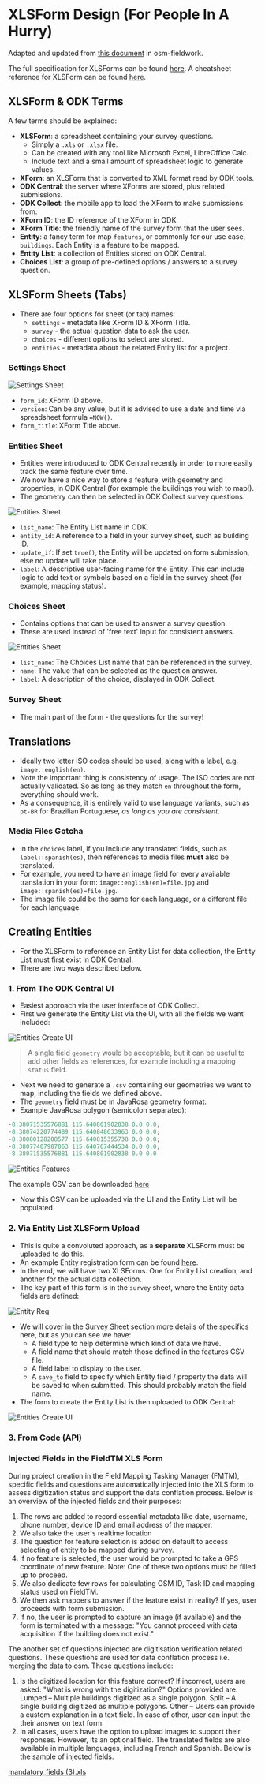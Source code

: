 # XLSForm Design (For People In A Hurry)

Adapted and updated from
[this document](https://hotosm.github.io/osm-fieldwork/about/xlsforms/)
in osm-fieldwork.

The full specification for XLSForms can be found [here](https://xlsform.org/en/).
A cheatsheet reference for XLSForm can be found [here](https://datafordev.com/wp-content/uploads/2021/02/datafordev-xlsform-cheat-sheet-v1.pdf).

## XLSForm & ODK Terms

A few terms should be explained:

- **XLSForm**: a spreadsheet containing your survey questions.
  - Simply a `.xls` or `.xlsx` file.
  - Can be created with any tool like Microsoft Excel, LibreOffice Calc.
  - Include text and a small amount of spreadsheet logic to generate values.
- **XForm**: an XLSForm that is converted to XML format read by ODK tools.
- **ODK Central**: the server where XForms are stored, plus related submissions.
- **ODK Collect**: the mobile app to load the XForm to make submissions from.
- **XForm ID**: the ID reference of the XForm in ODK.
- **XForm Title**: the friendly name of the survey form that the user sees.
- **Entity**: a fancy term for map `features`, or commonly for our use case,
  `buildings`. Each Entity is a feature to be mapped.
- **Entity List**: a collection of Entities stored on ODK Central.
- **Choices List**: a group of pre-defined options / answers to a survey
  question.

## XLSForm Sheets (Tabs)

- There are four options for sheet (or tab) names:
  - `settings` - metadata like XForm ID & XForm Title.
  - `survey` - the actual question data to ask the user.
  - `choices` - different options to select are stored.
  - `entities` - metadata about the related Entity list for a project.

### Settings Sheet

![Settings Sheet](../images/xlsform-design/xlsform-settings-sheet.png)

- `form_id`: XForm ID above.
- `version`: Can be any value, but it is advised to use a date and time via
  spreadsheet formula `=NOW()`.
- `form_title`: XForm Title above.

### Entities Sheet

- Entities were introduced to ODK Central recently in order to more easily track
  the same feature over time.
- We now have a nice way to store a feature, with geometry and properties, in
  ODK Central (for example the buildings you wish to map!).
- The geometry can then be selected in ODK Collect survey questions.

![Entities Sheet](../images/xlsform-design/xlsform-entities-sheet.png)

- `list_name`: The Entity List name in ODK.
- `entity_id`: A reference to a field in your survey sheet, such as building ID.
- `update_if`: If set `true()`, the Entity will be updated on form submission,
  else no update will take place.
- `label`: A descriptive user-facing name for the Entity. This can include logic
  to add text or symbols based on a field in the survey sheet (for example,
  mapping status).

### Choices Sheet

- Contains options that can be used to answer a survey question.
- These are used instead of 'free text' input for consistent answers.

![Entities Sheet](../images/xlsform-design/xlsform-entities-sheet.png)

- `list_name`: The Choices List name that can be referenced in the survey.
- `name`: The value that can be selected as the question answer.
- `label`: A description of the choice, displayed in ODK Collect.

### Survey Sheet

- The main part of the form - the questions for the survey!

## Translations

- Ideally two letter ISO codes should be used, along with a label,
  e.g. `image::english(en)`.
- Note the important thing is consistency of usage. The ISO codes
  are not actually validated. So as long as they match `en`
  throughout the form, everything should work.
- As a consequence, it is entirely valid to use language variants,
  such as `pt-BR` for Brazilian Portuguese, _as long as you are
  consistent_.

### Media Files Gotcha

- In the `choices` label, if you include any translated fields, such
  as `label::spanish(es)`, then references to media files **must**
  also be translated.
- For example, you need to have an image field for every available
  translation in your form: `image::english(en)=file.jpg` and
  `image::spanish(es)=file.jpg`.
- The image file could be the same for each language, or a
  different file for each language.

## Creating Entities

- For the XLSForm to reference an Entity List for data collection, the Entity
  List must first exist in ODK Central.
- There are two ways described below.

### 1. From The ODK Central UI

- Easiest approach via the user interface of ODK Collect.
- First we generate the Entity List via the UI, with all the fields we
  want included:

![Entities Create UI](../images/xlsform-design/odk-central-entity-creation.png)

> A single field `geometry` would be acceptable, but it can be useful to add
> other fields as references, for example including a mapping `status` field.

- Next we need to generate a `.csv` containing our geometries we want to map,
  including the fields we defined above.
- The `geometry` field must be in JavaRosa geometry format.
- Example JavaRosa polygon (semicolon separated):

```java
-8.38071535576881 115.640801902838 0.0 0.0;
-8.38074220774489 115.640848633963 0.0 0.0;
-8.38080128208577 115.640815355738 0.0 0.0;
-8.38077407987063 115.640767444534 0.0 0.0;
-8.38071535576881 115.640801902838 0.0 0.0
```

![Entities Features](../images/xlsform-design/xlsform-entity-features.png)

The example CSV can be downloaded
[here](../images/xlsform-design/entity-features.csv)

- Now this CSV can be uploaded via the UI and the Entity List will be populated.

### 2. Via Entity List XLSForm Upload

- This is quite a convoluted approach, as a **separate** XLSForm must be
  uploaded to do this.
- An example Entity registration form can be found
  [here](../images/xlsform-design/entities_registration.xls).
- In the end, we will have two XLSForms. One for Entity List creation,
  and another for the actual data collection.
- The key part of this form is in the `survey` sheet, where the Entity data
  fields are defined:

![Entity Reg](../images/xlsform-design/xlsform-entity-registration.png)

- We will cover in the [Survey Sheet](#survey-sheet) section more details of
  the specifics here, but as you can see we have:
  - A field type to help determine which kind of data we have.
  - A field name that should match those defined in the features CSV file.
  - A field label to display to the user.
  - A `save_to` field to specify which Entity field / property the data will be
    saved to when submitted. This should probably match the field name.
- The form to create the Entity List is then uploaded to ODK Central:

![Entities Create UI](../images/xlsform-design/odk-central-entity-registration.png)

### 3. From Code (API)

### Injected Fields in the FieldTM XLS Form

During project creation in the Field Mapping Tasking Manager (FMTM), specific
fields and questions are automatically injected into the XLS form to assess
digitization status and support the data conflation process. Below is an
overview of the injected fields and their purposes:

1. The rows are added to record essential metadata like date, username,
   phone number, device ID and email address of the mapper.
2. We also take the user's realtime location
3. The question for feature selection is added on default to access
   selecting of entity to be mapped during survey.
4. If no feature is selected, the user would be prompted to take a GPS coordinate
   of new feature.
   Note: One of these two options must be filled up to proceed.
5. We also dedicate few rows for calculating OSM ID,
   Task ID and mapping status used on FieldTM.
6. We then ask mappers to answer if the feature exist in reality?
   If yes, user proceeds with form submission.
7. If no, the user is prompted to capture an image (if available) and the form
   is terminated with a message:
   "You cannot proceed with data acquisition if the building does not exist."

The another set of questions injected are digitisation verification related questions.
These questions are used for data conflation process i.e. merging the data to osm.
These questions include:

1. Is the digitized location for this feature correct?
   If incorrect, users are asked: "What is wrong with the digitization?"
   Options provided are:
   Lumped – Multiple buildings digitized as a single polygon.
   Split – A single building digitized as multiple polygons.
   Other – Users can provide a custom explanation in a text field.
   In case of other, user can input the their answer on text form.
2. In all cases, users have the option to upload images to support
   their responses. However, its an optional field.
   The translated fields are also available in multiple languages,
   including French and Spanish.
   Below is the sample of injected fields.

[mandatory_fields (3).xls](https://github.com/user-attachments/files/17975369/mandatory_fields.3.xls)
